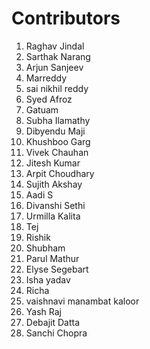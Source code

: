 # Contributors

<ol>
  <li>Raghav Jindal</li>
  <li>Sarthak Narang</li>
  <li>Arjun Sanjeev</li>
  <li>Marreddy</li>
  <li>sai nikhil reddy</li>
  <li>Syed Afroz</li>
  <li>Gatuam</li>
  <li>Subha Ilamathy</li>
  <li>Dibyendu Maji</li>
  <li>Khushboo Garg</li>
  <li>Vivek Chauhan</li>
  <li>Jitesh Kumar</li>
  <li>Arpit Choudhary</li>
  <li>Sujith Akshay</li>
  <li>Aadi S</li>
  <li>Divanshi Sethi</li>
  <li>Urmilla Kalita</li>
  <li>Tej</li>
  <li>Rishik</li>
  <li>Shubham</li>
  <li>Parul Mathur</li>
  <li>Elyse Segebart</li>
  <li>Isha yadav </li>
  <li>Richa</li>
  <li>vaishnavi manambat kaloor</li>
  <li>Yash Raj</li>
  <li>Debajit Datta</li>
  <li>Sanchi Chopra</li>
</ol>
